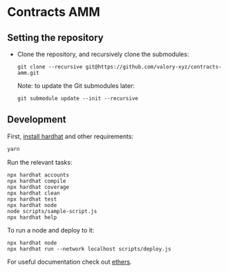 # Contracts AMM

## Setting the repository

- Clone the repository, and recursively clone the submodules:

      git clone --recursive git@https://github.com/valory-xyz/contracts-amm.git

  Note: to update the Git submodules later:

      git submodule update --init --recursive

## Development

First, [install hardhat](https://hardhat.org/getting-started/) and other requirements:

```bash
yarn
```

Run the relevant tasks:

```shell
npx hardhat accounts
npx hardhat compile
npx hardhat coverage
npx hardhat clean
npx hardhat test
npx hardhat node
node scripts/sample-script.js
npx hardhat help
```

To run a node and deploy to it:
```shell
npx hardhat node
npx hardhat run --network localhost scripts/deploy.js
```

For useful documentation check out [ethers](https://docs.ethers.io/v5/).